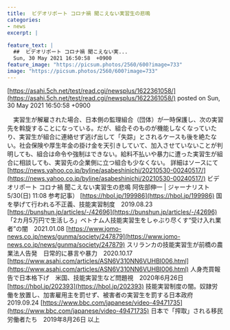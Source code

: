 ```yaml
---
title:  ビデオリポート コロナ禍 聞こえない実習生の悲鳴  
categories:
- news
excerpt: |
  
feature_text: |
  ##  ビデオリポート コロナ禍 聞こえない実...
  Sun, 30 May 2021 16:50:58  +0900
feature_image: "https://picsum.photos/2560/600?image=733"
image: "https://picsum.photos/2560/600?image=733"
---
```


[https://asahi.5ch.net/test/read.cgi/newsplus/1622361058/](https://asahi.5ch.net/test/read.cgi/newsplus/1622361058/)
posted on Sun, 30 May 2021 16:50:58  +0900

<!--more-->

　実習生が解雇された場合、日本側の監理組合（団体）が一時保護し、次の実習先を斡旋することになっている。だが、組合そのものが機能しなくなっていたり、実習生が組合に連絡せず逃げ出して「失踪」とされるケースも後を絶たない。社会保険や厚生年金の掛け金を天引きしていて、加入させていないことが判明しても、組合は命令や強制はできない。給料不払いや暴力に遭った実習生が組合に相談しても、実習先の企業側に立つ組合も少なくない。 詳細はソースにて [https://news.yahoo.co.jp/byline/asabeshinichi/20210530-00240517/](https://news.yahoo.co.jp/byline/asabeshinichi/20210530-00240517/) ビデオリポート コロナ禍 聞こえない実習生の悲鳴 阿佐部伸一 | ジャーナリスト 5/30(日) 11:08 参考記事） [https://hbol.jp/199986](https://hbol.jp/199986) 国を挙げて行われる不正義、技能実習制度　2019.08.23 [https://bunshun.jp/articles/-/42696](https://bunshun.jp/articles/-/42696) 「2カ月5万円で生活しろ」ベトナム人技能実習生をしゃぶり尽くす“受け入れ業者”の闇　2021.01.08 [https://www.jomo-news.co.jp/news/gunma/society/247879](https://www.jomo-news.co.jp/news/gunma/society/247879) スリランカの技能実習生が前橋の農業法人告発　日常的に暴言や暴力　2020.10.17 [https://www.asahi.com/articles/ASN6V310NN6VUHBI006.html](https://www.asahi.com/articles/ASN6V310NN6VUHBI006.html) 人身売買報告で日本格下げ　米国、技能実習生など問題視　2020年6月26日 [https://hbol.jp/202393](https://hbol.jp/202393) 技能実習制度の闇。奴隷労働を放置し、加害雇用主を罰せず、被害者の実習生を罰する日本政府　2019.09.24 [https://www.bbc.com/japanese/video-49471735](https://www.bbc.com/japanese/video-49471735) 日本で「搾取」される移民労働者たち　2019年8月26日 以上
